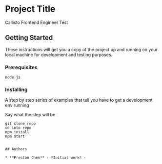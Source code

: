 # Project Title

Callisto Frontend Engineer Test

## Getting Started

These instructions will get you a copy of the project up and running on your local machine for development and testing purposes.

### Prerequisites

```
node.js
```

### Installing

A step by step series of examples that tell you have to get a development env running

Say what the step will be

```
git clone repo
cd into repo
npm install
npm start


## Authors

* **Preston Chen** - *Initial work* -
